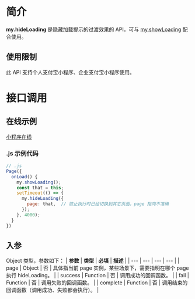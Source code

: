 # 简介

**my.hideLoading** 是隐藏加载提示的过渡效果的 API，可与 [my.showLoading](https://opendocs.alipay.com/mini/api/bm69kb) 配合使用。

## 使用限制

此 API 支持个人支付宝小程序、企业支付宝小程序使用。

# 接口调用

## 在线示例

[小程序在线](https://opendocs.alipay.com/openbox/mini/opendocs/loading?view=preview&defaultPage=pages/index/index&defaultOpenedFiles=pages/index/index&theme=light) 

### .js 示例代码
```javascript
// .js
Page({
  onLoad() {
    my.showLoading();
    const that = this;
    setTimeout(() => {
      my.hideLoading({
        page: that,  // 防止执行时已经切换到其它页面，page 指向不准确
      });
    }, 4000);
  }
})
```

## 入参
Object 类型，参数如下：
| **参数** | **类型** | **必填** | **描述** |
| --- | --- | --- | --- |
| page | Object | 否 | 具体指当前 page 实例，某些场景下，需要指明在哪个 page 执行 hideLoading。 |
| success | Function | 否 | 调用成功的回调函数。 |
| fail | Function | 否 | 调用失败的回调函数。 |
| complete | Function | 否 | 调用结束的回调函数（调用成功、失败都会执行）。 |
